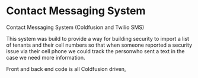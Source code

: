 Contact Messaging System
========

Contact Messaging System (Coldfusion and Twilio SMS)

This system was build to provide a way for building security to import a list of tenants and their cell numbers so that when someone reported a security issue via their cell phone we could track the personwho sent a text in the case we need more information. 

Front and back end code is all Coldfusion driven, 

